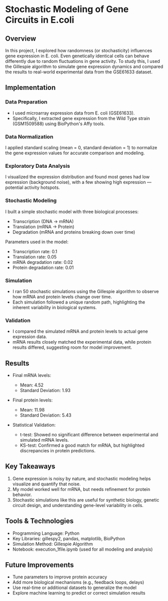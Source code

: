 # Stochastic Modeling of Gene Circuits in E.coli

## Overview
In this project, I explored how randomness (or stochasticity) influences gene expression in E. coli. Even genetically identical cells can behave differently due to random fluctuations in gene activity. To study this, I used the Gillespie algorithm to simulate gene expression dynamics and compared the results to real-world experimental data from the GSE61633 dataset.

## Implementation

### Data Preparation
- I used microarray expression data from E. coli (GSE61633).
- Specifically, I extracted gene expression from the Wild Type strain (GSM1509588) using BioPython's Affy tools.

### Data Normalization
I applied standard scaling (mean = 0, standard deviation = 1) to normalize the gene expression values for accurate comparison and modeling.

### Exploratory Data Analysis
I visualized the expression distribution and found most genes had low expression (background noise), with a few showing high expression — potential activity hotspots.

### Stochastic Modeling
I built a simple stochastic model with three biological processes:
- Transcription (DNA → mRNA)
- Translation (mRNA → Protein)
- Degradation (mRNA and proteins breaking down over time)

Parameters used in the model:
- Transcription rate: 0.1
- Translation rate: 0.05
- mRNA degradation rate: 0.02
- Protein degradation rate: 0.01

### Simulation
- I ran 50 stochastic simulations using the Gillespie algorithm to observe how mRNA and protein levels change over time.
- Each simulation followed a unique random path, highlighting the inherent variability in biological systems.

### Validation
- I compared the simulated mRNA and protein levels to actual gene expression data.
- mRNA results closely matched the experimental data, while protein results differed, suggesting room for model improvement.

## Results
- Final mRNA levels:
  - Mean: 4.52
  - Standard Deviation: 1.93

- Final protein levels:
  - Mean: 11.98
  - Standard Deviation: 5.43

- Statistical Validation:
  - t-test: Showed no significant difference between experimental and simulated mRNA levels.
  - KS-test: Confirmed a good match for mRNA, but highlighted discrepancies in protein predictions.

## Key Takeaways
1. Gene expression is noisy by nature, and stochastic modeling helps visualize and quantify that noise.
2. My model worked well for mRNA, but needs refinement for protein behavior.
3. Stochastic simulations like this are useful for synthetic biology, genetic circuit design, and understanding gene-level variability in cells.

## Tools & Technologies
- Programming Language: Python
- Key Libraries: gillespy2, pandas, matplotlib, BioPython
- Simulation Method: Gillespie Algorithm
- Notebook: execution_1file.ipynb (used for all modeling and analysis)

## Future Improvements
- Tune parameters to improve protein accuracy
- Add more biological mechanisms (e.g., feedback loops, delays)
- Use real-time or additional datasets to generalize the model
- Explore machine learning to predict or correct simulation results
